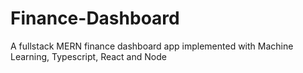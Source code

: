 # Finance-Dashboard
 A fullstack MERN finance dashboard app implemented with Machine Learning, Typescript, React and Node
